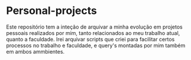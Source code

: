 # Personal-projects
Este repositório tem a inteção de arquivar a minha evolução em projetos pessoais realizados por mim, tanto relacionados ao meu trabalho atual, quanto a faculdade. 
Irei arquivar scripts que criei para facilitar certos processos no trabalho e faculdade, e query's montadas por mim também em ambos ammbientes. 
